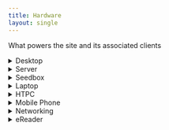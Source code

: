 ```yaml
---
title: Hardware
layout: single
---
```


What powers the site and its associated clients

<details><summary>Desktop</summary>
<ul>
<li>CPU: Intel Core i5 7600 @ 3.50 Ghz</li>
<li>CPU Cooler: Noctua NH-L9i</li>
<li>RAM: 2x Crucial 8GB DDR4 @ 2400 MHz</li>
<li>Motherboard: ASRock Z270M-ITX/ac</li>
<li>Storage: 2TB WDS200T2B0B SSD</li>
<li>GPU: Sapphire Pulse RX580 8GB</li>
<li>PSU: Corsair SF450 450W Modular 80+ Gold PSU</li>
<li>Case: DAN Case A4-SFX v2</li>
<li>Monitors: 2x Iiyama ProLite E2710HDS</li>
<li>OS: Microsoft Windows 11 Education</li>
<li>Keyboard: Rosewill-RK-9000V2 Cherry MX Brown</li>
<li>Mouse: Zowie S2</li>
<li>Headset: SteelSeries Arctis 3</li>
<li>Scanner: Fujitsu ScanSnap iX500</li>
<li>UserBenchmark: <a href="https://www.userbenchmark.com/UserRun/39415002">Results</a></li>
</ul>
</details>

<details><summary>Server</summary>
<ul>
<li>CPU: Intel Xeon Processor (Skylake)</li>
<li>RAM: 2GB</li>
<li>Storage: 20GB SSD</li>
<li>OS: Debian 10 x86_64</li>
<li>Provider: Hetzner</li>
</ul>
</details>

<details><summary>Seedbox</summary>
<ul>
<li>Storage: 300GB</li>
<li>Provider: Seedbox.io</li>
</ul>
</details>

<details><summary>Laptop</summary>
<ul>
<li>Model: Lenovo Thinkpad x230t</li>
<li>CPU: Intel i5-3320M</li>
<li>RAM: 2x 8GB</li>
<li>Storage: 120GB SSD</li>
<li>OS: ArchLinux</li>
</ul>
</details>

<details><summary>HTPC</summary>
<ul>
<li>Hardware: Intel NUC NUC5i3RYH</li>
<li>CPU: Intel i3-5010U</li>
<li>Storage: 120GB SSD</li>
<li>OS: LibreELEC</li>
<li>Television: Sony 42"</li>
<li>Other Hardware: Intel NUC HDMI-CEC Adapter</li>
<li>Controller: Sony DualShock 4</li>
</ul>
</details>

<details><summary>Mobile Phone</summary>
<ul>
<li>Phone: Google Pixel 4</li>
<li>OS: Lineage OS</li>
</ul>
</details>

<details><summary>Networking</summary>
<ul>
<li>Modem: Virgin Media Superhub</li>
<li>Internet: Virgin Media 100Mbps</li>
<li>Router: Ubiquiti Edgerouter Lite</li>
<li>Switch: Netgear 8 Port Gigabit</li>
<li>Access Point: TP-Link TL-WA801ND v3</li>
</ul>
</details>

<details><summary>eReader</summary>
<ul>
<li>Hardware: Kindle Paperwhite PQ94WIF 32GB (Jailbroken)</li>
</ul>
</details>
